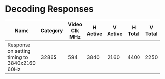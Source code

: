 # Decoding Responses

| Name                                         | Category | Video Clk MHz | H Active | V Active | H Total | V Total | H Blank | V Blank | H Freq | V Freq | Hs Width | Vs Width | Vs Offset | unknown | unknown | unknown |
| -------------------------------------------- | -------- | ------------- | -------- | -------- | ------- | ------- | ------- | ------- | ------ | ------ | -------- | -------- | --------- | ------- | ------- | ------- |
| Response on setting timing to 3840x2160 60Hz | 32865    | 594           | 3840     | 2160     | 4400    | 2250    | 560     | 90      | 135    | 60     | 10       | 88       | 176       | 8       | 0       | 0       |
